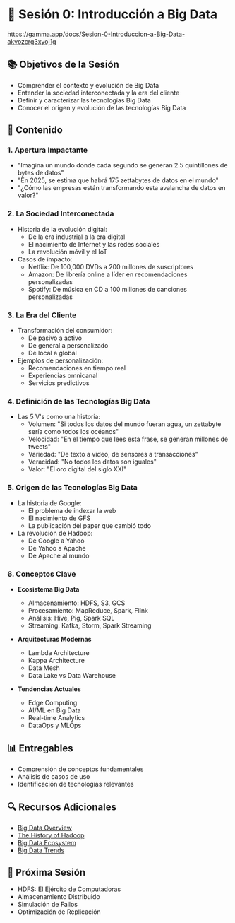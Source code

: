 # 🚀 Sesión 0: Introducción a Big Data
https://gamma.app/docs/Sesion-0-Introduccion-a-Big-Data-akvozcrg3xyoj1g

## 📚 Objetivos de la Sesión
- Comprender el contexto y evolución de Big Data
- Entender la sociedad interconectada y la era del cliente
- Definir y caracterizar las tecnologías Big Data
- Conocer el origen y evolución de las tecnologías Big Data

## 🎯 Contenido

### 1. Apertura Impactante
- "Imagina un mundo donde cada segundo se generan 2.5 quintillones de bytes de datos"
- "En 2025, se estima que habrá 175 zettabytes de datos en el mundo"
- "¿Cómo las empresas están transformando esta avalancha de datos en valor?"

### 2. La Sociedad Interconectada
- Historia de la evolución digital:
  * De la era industrial a la era digital
  * El nacimiento de Internet y las redes sociales
  * La revolución móvil y el IoT
- Casos de impacto:
  * Netflix: De 100,000 DVDs a 200 millones de suscriptores
  * Amazon: De librería online a líder en recomendaciones personalizadas
  * Spotify: De música en CD a 100 millones de canciones personalizadas

### 3. La Era del Cliente
- Transformación del consumidor:
  * De pasivo a activo
  * De general a personalizado
  * De local a global
- Ejemplos de personalización:
  * Recomendaciones en tiempo real
  * Experiencias omnicanal
  * Servicios predictivos

### 4. Definición de las Tecnologías Big Data
- Las 5 V's como una historia:
  * Volumen: "Si todos los datos del mundo fueran agua, un zettabyte sería como todos los océanos"
  * Velocidad: "En el tiempo que lees esta frase, se generan millones de tweets"
  * Variedad: "De texto a video, de sensores a transacciones"
  * Veracidad: "No todos los datos son iguales"
  * Valor: "El oro digital del siglo XXI"

### 5. Origen de las Tecnologías Big Data
- La historia de Google:
  * El problema de indexar la web
  * El nacimiento de GFS
  * La publicación del paper que cambió todo
- La revolución de Hadoop:
  * De Google a Yahoo
  * De Yahoo a Apache
  * De Apache al mundo

### 6. Conceptos Clave
- **Ecosistema Big Data**
  * Almacenamiento: HDFS, S3, GCS
  * Procesamiento: MapReduce, Spark, Flink
  * Análisis: Hive, Pig, Spark SQL
  * Streaming: Kafka, Storm, Spark Streaming

- **Arquitecturas Modernas**
  * Lambda Architecture
  * Kappa Architecture
  * Data Mesh
  * Data Lake vs Data Warehouse

- **Tendencias Actuales**
  * Edge Computing
  * AI/ML en Big Data
  * Real-time Analytics
  * DataOps y MLOps

## 📊 Entregables
- Comprensión de conceptos fundamentales
- Análisis de casos de uso
- Identificación de tecnologías relevantes

## 🔍 Recursos Adicionales
- [Big Data Overview](https://www.oracle.com/big-data/what-is-big-data/)
- [The History of Hadoop](https://hadoop.apache.org/docs/current/hadoop-project-dist/hadoop-common/CLIMiniCluster.html)
- [Big Data Ecosystem](https://www.databricks.com/glossary/big-data-ecosystem)
- [Big Data Trends](https://www.gartner.com/en/information-technology/insights/big-data)

## 🎯 Próxima Sesión
- HDFS: El Ejército de Computadoras
- Almacenamiento Distribuido
- Simulación de Fallos
- Optimización de Replicación 